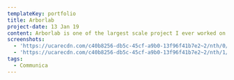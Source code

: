 ```yaml
---
templateKey: portfolio
title: Arborlab
project-date: 13 Jan 19
content: Arborlab is one of the largest scale project I ever worked on.
screenshots:
  - 'https://ucarecdn.com/c40b8256-db5c-45cf-a9b0-13f96f41b7e2~2/nth/0/'
  - 'https://ucarecdn.com/c40b8256-db5c-45cf-a9b0-13f96f41b7e2~2/nth/1/'
tags:
  - Communica
---
```



